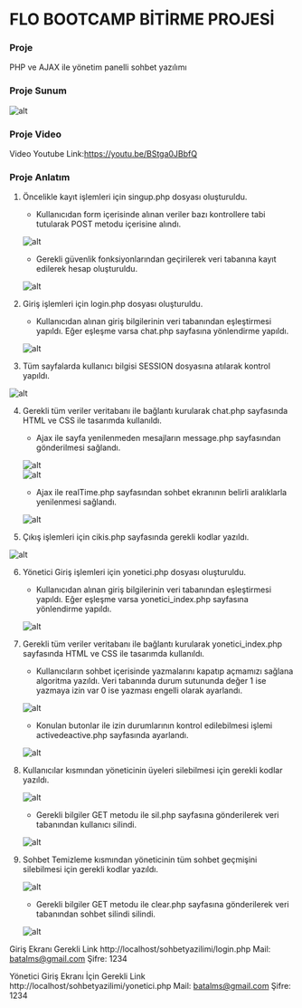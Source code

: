 # FLO BOOTCAMP BİTİRME PROJESİ  

### Proje

PHP ve AJAX ile yönetim panelli sohbet yazılımı  

### Proje Sunum  

![alt](README_src/sohbetsunum.jpg)  

### Proje Video


Video Youtube Link:https://youtu.be/BStga0JBbfQ


### Proje Anlatım

1. Öncelikle kayıt işlemleri için singup.php dosyası oluşturuldu.

    - Kullanıcıdan form içerisinde alınan veriler bazı kontrollere tabi tutularak POST metodu içerisine alındı.  

    ![alt](README_src/sing_up_2.PNG)  
    
    - Gerekli güvenlik fonksiyonlarından geçirilerek veri tabanına kayıt edilerek hesap oluşturuldu.  

    ![alt](README_src/sing_up_1.PNG)  

2. Giriş işlemleri için login.php dosyası oluşturuldu.  

    - Kullanıcıdan alınan giriş bilgilerinin veri tabanından eşleştirmesi yapıldı. Eğer eşleşme varsa chat.php sayfasına yönlendirme yapıldı.  

    ![alt](README_src/login_1.PNG)  

3. Tüm sayfalarda kullanıcı bilgisi SESSION dosyasına atılarak kontrol yapıldı.  

![alt](README_src/chat_1.PNG)  

4. Gerekli tüm veriler veritabanı ile bağlantı kurularak chat.php sayfasında HTML ve CSS ile tasarımda kullanıldı.  
    - Ajax ile sayfa yenilenmeden mesajların message.php sayfasından gönderilmesi sağlandı.  

    ![alt](README_src/chat_2.PNG)  
    ![alt](README_src/chat_4.PNG)  
    
    - Ajax ile realTime.php sayfasından sohbet ekranının belirli aralıklarla yenilenmesi sağlandı.  

    ![alt](README_src/chat_3.PNG)  

5. Çıkış işlemleri için cikis.php sayfasında gerekli kodlar yazıldı.  

![alt](README_src/cikis_1.PNG)  


6. Yönetici Giriş işlemleri için yonetici.php dosyası oluşturuldu. 

    - Kullanıcıdan alınan giriş bilgilerinin veri tabanından eşleştirmesi yapıldı. Eğer eşleşme varsa yonetici_index.php sayfasına yönlendirme yapıldı.

    ![alt](README_src/yonetici_1.PNG)

7. Gerekli tüm veriler veritabanı ile bağlantı kurularak yonetici_index.php sayfasında HTML ve CSS ile tasarımda kullanıldı.

    - Kullanıcıların sohbet içerisinde yazmalarını kapatıp açmamızı sağlana algoritma yazıldı.
    Veri tabanında durum sutununda değer 1 ise yazmaya izin var 0 ise yazması engelli olarak ayarlandı.

    ![alt](README_src/yonetici_2.PNG)

    - Konulan butonlar ile izin durumlarının kontrol edilebilmesi işlemi activedeactive.php sayfasında ayarlandı.

    ![alt](README_src/yonetici_3.PNG)
    
8. Kullanıcılar kısmından yöneticinin üyeleri silebilmesi için gerekli kodlar yazıldı.

    ![alt](README_src/yonetici_4.PNG)

    - Gerekli bilgiler GET metodu ile sil.php sayfasına gönderilerek veri tabanından kullanıcı silindi.

    ![alt](README_src/yonetici_5.PNG)

9.  Sohbet Temizleme kısmından yöneticinin tüm sohbet geçmişini silebilmesi için gerekli kodlar yazıldı.

    ![alt](README_src/yonetici_6.PNG)

    - Gerekli bilgiler GET metodu ile clear.php sayfasına gönderilerek veri tabanından sohbet silindi silindi.
 
    ![alt](README_src/yonetici_7.PNG)













Giriş Ekranı Gerekli Link http://localhost/sohbetyazilimi/login.php
Mail: batalms@gmail.com
Şifre: 1234

Yönetici Giriş Ekranı İçin Gerekli Link http://localhost/sohbetyazilimi/yonetici.php
Mail: batalms@gmail.com
Şifre: 1234
